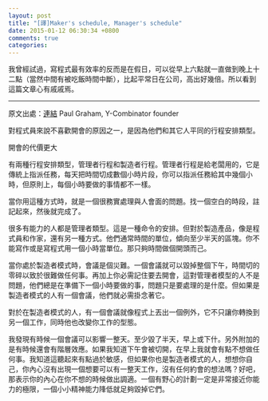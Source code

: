 ```yaml
---
layout: post
title: "[譯]Maker's schedule, Manager's schedule"
date: 2015-01-12 06:30:34 +0800
comments: true
categories: 
---
```


我曾經試過，寫程式最有效率的反而是在假日，可以從早上六點就一直做到晚上十二點（當然中間有被吃飯時間中斷），比起平常日在公司，高出好幾倍。所以看到這篇文章心有戚戚焉。

------------

原文出處：[連結](http://www.paulgraham.com/makersschedule.html) Paul Graham, Y-Combinator founder

<!--
One reason programmers dislike meetings so much is that they're on a different type of schedule from other people. Meetings cost them more.
-->
對程式員來說不喜歡開會的原因之一，是因為他們和其它人平同的行程安排類型。

開會的代價更大

<!--
There are two types of schedule, which I'll call the manager's schedule and the maker's schedule. The manager's schedule is for bosses. It's embodied in the traditional appointment book, with each day cut into one hour intervals. You can block off several hours for a single task if you need to, but by default you change what you're doing every hour.
-->
有兩種行程安排類型，管理者行程和製造者行程。管理者行程是給老闆用的，它是傳統上指派任務，每天把時間切成數個小時片段，你可以指派任務給其中幾個小時，但原則上，每個小時要做的事情都不一樣。

<!--
When you use time that way, it's merely a practical problem to meet with someone. Find an open slot in your schedule, book them, and you're done.
-->
當你用這種方式時，就是一個很務實處理與人會面的問題。找一個空白的時段，註記起來，然後就完成了。

<!--
Most powerful people are on the manager's schedule. It's the schedule of command. But there's another way of using time that's common among people who make things, like programmers and writers. They generally prefer to use time in units of half a day at least. You can't write or program well in units of an hour. That's barely enough time to get started.
-->
很多有能力的人都是管理者類型。這是一種命令的安排。但對於製造產品，像是程式員和作家，還有另一種方式。他們通常時間的單位，傾向至少半天的區塊。你不能寫作或是寫程式用一個小時當單位。那只夠時間做個開頭而己。


<!--
When you're operating on the maker's schedule, meetings are a disaster. A single meeting can blow a whole afternoon, by breaking it into two pieces each too small to do anything hard in. Plus you have to remember to go to the meeting. That's no problem for someone on the manager's schedule. There's always something coming on the next hour; the only question is what. But when someone on the maker's schedule has a meeting, they have to think about it.
-->
當你處於製造者模式時，會議是個災難。一個會議就可以毀掉整個下午，時間切的零碎以致於很難做任何事。再加上你必需記住要去開會，這對管理者模型的人不是問題，他們總是在準備下一個小時要做的事，問題只是要處理的是什麼。但如果是製造者模式的人有一個會議，他們就必需掛念著它。


<!--
For someone on the maker's schedule, having a meeting is like throwing an exception. It doesn't merely cause you to switch from one task to another; it changes the mode in which you work.
-->
對於在製造者模式的人，有一個會議就像程式上丟出一個例外，它不只讓你轉換到另一個工作，同時他也改變你工作的型態。


<!--
I find one meeting can sometimes affect a whole day. A meeting commonly blows at least half a day, by breaking up a morning or afternoon. But in addition there's sometimes a cascading effect. If I know the afternoon is going to be broken up, I'm slightly less likely to start something ambitious in the morning. I know this may sound oversensitive, but if you're a maker, think of your own case. Don't your spirits rise at the thought of having an entire day free to work, with no appointments at all? Well, that means your spirits are correspondingly depressed when you don't. And ambitious projects are by definition close to the limits of your capacity. A small decrease in morale is enough to kill them off.
-->
我發現有時候一個會議可以影響一整天。至少毀了半天，早上或下什。另外附加的是有時候還會有階層效應。如果我知道下午會被切開，在早上我就會有點不想做任何事。我知道這聽起來有點過於敏感，但如果你也是製造者模式的人，想想你自己，你內心沒有出現一個想要可以有一整天工作，沒有任何約會的想法嗎？好吧，那表示你的內心在你不想的時候做出調適。一個有野心的計劃一定是非常接近你能力的極限，一個小小精神能力䧏低就足夠毀掉它們。

<!--
Each type of schedule works fine by itself. Problems arise when they meet. Since most powerful people operate on the manager's schedule, they're in a position to make everyone resonate at their frequency if they want to. But the smarter ones restrain themselves, if they know that some of the people working for them need long chunks of time to work in.
-->
<!--
Our case is an unusual one. Nearly all investors, including all VCs I know, operate on the manager's schedule. But Y Combinator runs on the maker's schedule. Rtm and Trevor and I do because we always have, and Jessica does too, mostly, because she's gotten into sync with us.
-->
<!--
I wouldn't be surprised if there start to be more companies like us. I suspect founders may increasingly be able to resist, or at least postpone, turning into managers, just as a few decades ago they started to be able to resist switching from jeans to suits.
-->
<!--
How do we manage to advise so many startups on the maker's schedule? By using the classic device for simulating the manager's schedule within the maker's: office hours. Several times a week I set aside a chunk of time to meet founders we've funded. These chunks of time are at the end of my working day, and I wrote a signup program that ensures all the appointments within a given set of office hours are clustered at the end. Because they come at the end of my day these meetings are never an interruption. (Unless their working day ends at the same time as mine, the meeting presumably interrupts theirs, but since they made the appointment it must be worth it to them.) During busy periods, office hours sometimes get long enough that they compress the day, but they never interrupt it.
-->
<!--
When we were working on our own startup, back in the 90s, I evolved another trick for partitioning the day. I used to program from dinner till about 3 am every day, because at night no one could interrupt me. Then I'd sleep till about 11 am, and come in and work until dinner on what I called "business stuff." I never thought of it in these terms, but in effect I had two workdays each day, one on the manager's schedule and one on the maker's.
-->
<!--
When you're operating on the manager's schedule you can do something you'd never want to do on the maker's: you can have speculative meetings. You can meet someone just to get to know one another. If you have an empty slot in your schedule, why not? Maybe it will turn out you can help one another in some way.
-->
<!--
Business people in Silicon Valley (and the whole world, for that matter) have speculative meetings all the time. They're effectively free if you're on the manager's schedule. They're so common that there's distinctive language for proposing them: saying that you want to "grab coffee," for example.
-->
<!--
Speculative meetings are terribly costly if you're on the maker's schedule, though. Which puts us in something of a bind. Everyone assumes that, like other investors, we run on the manager's schedule. So they introduce us to someone they think we ought to meet, or send us an email proposing we grab coffee. At this point we have two options, neither of them good: we can meet with them, and lose half a day's work; or we can try to avoid meeting them, and probably offend them.
-->
<!--
Till recently we weren't clear in our own minds about the source of the problem. We just took it for granted that we had to either blow our schedules or offend people. But now that I've realized what's going on, perhaps there's a third option: to write something explaining the two types of schedule. Maybe eventually, if the conflict between the manager's schedule and the maker's schedule starts to be more widely understood, it will become less of a problem.
-->
<!--
Those of us on the maker's schedule are willing to compromise. We know we have to have some number of meetings. All we ask from those on the manager's schedule is that they understand the cost.
-->